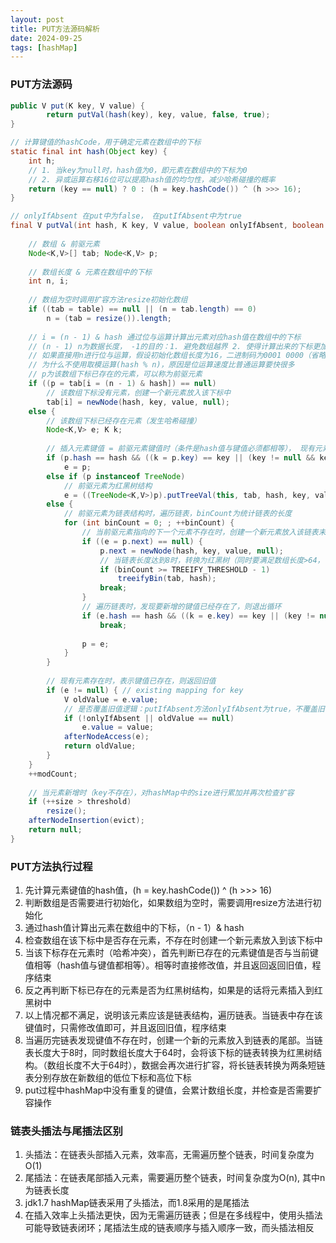 ```yaml
---
layout: post
title: PUT方法源码解析
date: 2024-09-25
tags: [hashMap]
---
```


### PUT方法源码
```java
public V put(K key, V value) {
        return putVal(hash(key), key, value, false, true);
}

// 计算键值的hashCode，用于确定元素在数组中的下标
static final int hash(Object key) {
    int h;
    // 1. 当key为null时，hash值为0，即元素在数组中的下标为0
    // 2. 异或运算右移16位可以提高hash值的均匀性，减少哈希碰撞的概率
    return (key == null) ? 0 : (h = key.hashCode()) ^ (h >>> 16);
}

// onlyIfAbsent 在put中为false， 在putIfAbsent中为true
final V putVal(int hash, K key, V value, boolean onlyIfAbsent, boolean evict) {
    
    // 数组 & 前驱元素
    Node<K,V>[] tab; Node<K,V> p;
    
    // 数组长度 & 元素在数组中的下标
    int n, i;
    
    // 数组为空时调用扩容方法resize初始化数组
    if ((tab = table) == null || (n = tab.length) == 0)
        n = (tab = resize()).length;
    
    // i = (n - 1) & hash 通过位与运算计算出元素对应hash值在数组中的下标
    // (n - 1) n为数据长度， -1的目的：1. 避免数组越界 2. 使得计算出来的下标更加均匀
    // 如果直接用n进行位与运算，假设初始化数组长度为16，二进制码为0001 0000（省略前面24位），会导致与其他任意hash值位与运算后得出的下标要么为0要么为16
    // 为什么不使用取模运算(hash % n)，原因是位运算速度比普通运算要快很多
    // p为该数组下标已存在的元素，可以称为前驱元素
    if ((p = tab[i = (n - 1) & hash]) == null)
        // 该数组下标没有元素，创建一个新元素放入该下标中
        tab[i] = newNode(hash, key, value, null);
    else {
        // 该数组下标已经存在元素（发生哈希碰撞）
        Node<K,V> e; K k;
        
        // 插入元素键值 = 前驱元素键值时（条件是hash值与键值必须都相等）， 现有元素 = 前驱元素
        if (p.hash == hash && ((k = p.key) == key || (key != null && key.equals(k))))
            e = p;
        else if (p instanceof TreeNode)
            // 前驱元素为红黑树结构
            e = ((TreeNode<K,V>)p).putTreeVal(this, tab, hash, key, value);
        else {
            // 前驱元素为链表结构时，遍历链表，binCount为统计链表的长度
            for (int binCount = 0; ; ++binCount) {
                // 当前驱元素指向的下一个元素不存在时，创建一个新元素放入该链表末尾
                if ((e = p.next) == null) {
                    p.next = newNode(hash, key, value, null);
                    // 当链表长度达到8时，转换为红黑树（同时要满足数组长度>64，否则再次进行扩容将长链表改为两个短链表存储在新数组中）。而且不包含本次插入的元素
                    if (binCount >= TREEIFY_THRESHOLD - 1) 
                        treeifyBin(tab, hash);
                    break;
                }
                // 遍历链表时，发现要新增的键值已经存在了，则退出循环
                if (e.hash == hash && ((k = e.key) == key || (key != null && key.equals(k))))
                    break;
                
                p = e;
            }
        }
        
        // 现有元素存在时，表示键值已存在，则返回旧值
        if (e != null) { // existing mapping for key
            V oldValue = e.value;
            // 是否覆盖旧值逻辑：putIfAbsent方法onlyIfAbsent为true，不覆盖旧值 （但是旧值为null时也会覆盖）
            if (!onlyIfAbsent || oldValue == null)
                e.value = value;
            afterNodeAccess(e);
            return oldValue;
        }
    }
    ++modCount;
    
    // 当元素新增时（key不存在），对hashMap中的size进行累加并再次检查扩容
    if (++size > threshold)
        resize();
    afterNodeInsertion(evict);
    return null;
}
```

### PUT方法执行过程
1. 先计算元素键值的hash值，(h = key.hashCode()) ^ (h >>> 16) 
2. 判断数组是否需要进行初始化，如果数组为空时，需要调用resize方法进行初始化
3. 通过hash值计算出元素在数组中的下标，（n - 1）& hash
4. 检查数组在该下标中是否存在元素，不存在时创建一个新元素放入到该下标中
5. 当该下标存在元素时（哈希冲突），首先判断已存在的元素键值是否与当前键值相等（hash值与键值都相等）。相等时直接修改值，并且返回返回旧值，程序结束
6. 反之再判断下标已存在的元素是否为红黑树结构，如果是的话将元素插入到红黑树中
7. 以上情况都不满足，说明该元素应该是链表结构，遍历链表。当链表中存在该键值时，只需修改值即可，并且返回旧值，程序结束
8. 当遍历完链表发现键值不存在时，创建一个新的元素放入到链表的尾部。当链表长度大于8时，同时数组长度大于64时，会将该下标的链表转换为红黑树结构。（数组长度不大于64时），数据会再次进行扩容，将长链表转换为两条短链表分别存放在新数组的低位下标和高位下标
9. put过程中hashMap中没有重复的键值，会累计数组长度，并检查是否需要扩容操作

### 链表头插法与尾插法区别
1. 头插法：在链表头部插入元素，效率高，无需遍历整个链表，时间复杂度为O(1)
2. 尾插法：在链表尾部插入元素，需要遍历整个链表，时间复杂度为O(n), 其中n为链表长度
3. jdk1.7 hashMap链表采用了头插法，而1.8采用的是尾插法
4. 在插入效率上头插法更快，因为无需遍历链表；但是在多线程中，使用头插法可能导致链表闭环；尾插法生成的链表顺序与插入顺序一致，而头插法相反
